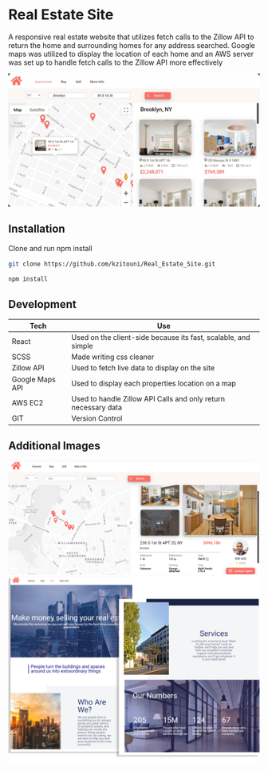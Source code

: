 # Real Estate Site

A responsive real estate website that utilizes fetch calls to the Zillow API to return the home and surrounding homes for any address searched. Google maps was utilized to display the location of each home and an AWS server was set up to handle fetch calls to the Zillow API more effectively

<img src="./Images/RE1.jpg"/>

## Installation

Clone and run npm install

```bash
git clone https://github.com/kzitouni/Real_Estate_Site.git
```
```bash
npm install
```


## Development

| Tech | Use|
| ------ | ------ |
| React| Used on the client-side because its fast, scalable, and simple |
| SCSS| Made writing css cleaner |
| Zillow API | Used to fetch live data to display on the site|
| Google Maps API| Used to display each properties location on a map |
| AWS EC2| Used to handle Zillow API Calls and only return necessary data |
| GIT |Version Control|


## Additional Images
<style>
#image {border-radius: 10px}
</style>
<img src="./Images/RE2.jpg" id="image" >
<img src="./Images/RE4.jpg" id="image">
